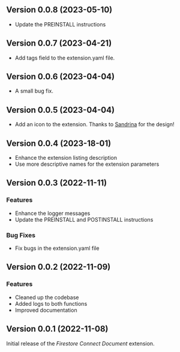 ## Version 0.0.8 (2023-05-10)

- Update the PREINSTALL instructions

## Version 0.0.7 (2023-04-21)

- Add tags field to the extension.yaml file.

## Version 0.0.6 (2023-04-04)

- A small bug fix.

## Version 0.0.5 (2023-04-04)

- Add an icon to the extension. Thanks to [Sandrina](https://sandrina.framer.website/) for the design!

## Version 0.0.4 (2023-18-01)

- Enhance the extension listing description
- Use more descriptive names for the extension parameters

## Version 0.0.3 (2022-11-11)

### Features

- Enhance the logger messages
- Update the PREINSTALL and POSTINSTALL instructions

### Bug Fixes

- Fix bugs in the extension.yaml file

## Version 0.0.2 (2022-11-09)

### Features

- Cleaned up the codebase
- Added logs to both functions
- Improved documentation

## Version 0.0.1 (2022-11-08)

Initial release of the _Firestore Connect Document_ extension.
